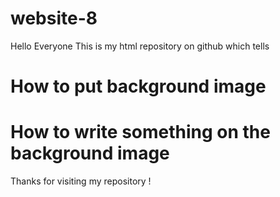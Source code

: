 # website-8
Hello Everyone 
This is my html repository on github which tells 
# How to put background image 
# How to write something on the background image 
Thanks for visiting my repository !
